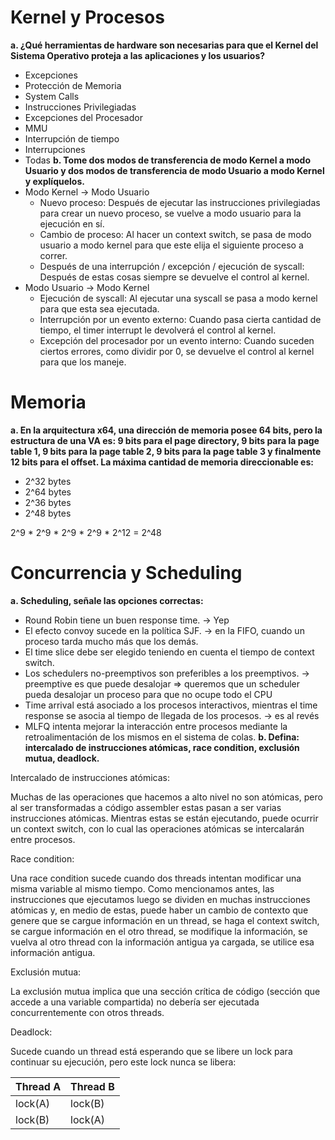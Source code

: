 # Kernel y Procesos
**a. ¿Qué herramientas de hardware son necesarias para que el Kernel del Sistema Operativo proteja a las aplicaciones y los usuarios?**
- Excepciones
- Protección de Memoria
- System Calls
- Instrucciones Privilegiadas
- Excepciones del Procesador
- MMU
- Interrupción de tiempo
- Interrupciones
- Todas
**b. Tome dos modos de transferencia de modo Kernel a modo Usuario y dos modos de transferencia de modo Usuario a modo Kernel y explíquelos.**
- Modo Kernel -> Modo Usuario
	- Nuevo proceso: Después de ejecutar las instrucciones privilegiadas para crear un nuevo proceso, se vuelve a modo usuario para la ejecución en sí.
	- Cambio de proceso: Al hacer un context switch, se pasa de modo usuario a modo kernel para que este elija el siguiente proceso a correr.
	- Después de una interrupción / excepción / ejecución de syscall: Después de estas cosas siempre se devuelve el control al kernel.
- Modo Usuario -> Modo Kernel
	- Ejecución de syscall: Al ejecutar una syscall se pasa a modo kernel para que esta sea ejecutada.
	- Interrupción por un evento externo: Cuando pasa cierta cantidad de tiempo, el timer interrupt le devolverá el control al kernel.
	- Excepción del procesador por un evento interno: Cuando suceden ciertos errores, como dividir por 0, se devuelve el control al kernel para que los maneje.
# Memoria
**a. En la arquitectura x64, una dirección de memoria posee 64 bits, pero la estructura de una VA es: 9 bits para el page directory, 9 bits para la page table 1, 9 bits para la page table 2, 9 bits para la page table 3 y finalmente 12 bits para el offset. La máxima cantidad de memoria direccionable es:**
- 2^32 bytes
- 2^64 bytes
- 2^36 bytes
- 2^48 bytes

2^9 * 2^9 * 2^9 * 2^9 * 2^12 = 2^48

# Concurrencia y Scheduling

**a. Scheduling, señale las opciones correctas:**

- Round Robin tiene un buen response time. -> Yep
- El efecto convoy sucede en la política SJF. -> en la FIFO, cuando un proceso tarda mucho más que los demás.
- El time slice debe ser elegido teniendo en cuenta el tiempo de context switch.
- Los schedulers no-preemptivos son preferibles a los preemptivos. -> preemptive es que puede desalojar => queremos que un scheduler pueda desalojar un proceso para que no ocupe todo el CPU
- Time arrival está asociado a los procesos interactivos, mientras el time response se asocia al tiempo de llegada de los procesos. -> es al revés
- MLFQ intenta mejorar la interacción entre procesos mediante la retroalimentación de los mismos en el sistema de colas.
**b. Defina: intercalado de instrucciones atómicas, race condition, exclusión mutua, deadlock.**

Intercalado de instrucciones atómicas:

Muchas de las operaciones que hacemos a alto nivel no son atómicas, pero al ser transformadas a código assembler estas pasan a ser varias instrucciones atómicas. Mientras estas se están ejecutando, puede ocurrir un context switch, con lo cual las operaciones atómicas se intercalarán entre procesos.

Race condition:

Una race condition sucede cuando dos threads intentan modificar una misma variable al mismo tiempo. Como mencionamos antes, las instrucciones que ejecutamos luego se dividen en muchas instrucciones atómicas y, en medio de estas, puede haber un cambio de contexto que genere que se cargue información en un thread, se haga el context switch, se cargue información en el otro thread, se modifique la información, se vuelva al otro thread con la información antigua ya cargada, se utilice esa información antigua.

Exclusión mutua:

La exclusión mutua implica que una sección crítica de código (sección que accede a una variable compartida) no debería ser ejecutada concurrentemente con otros threads.

Deadlock:

Sucede cuando un thread está esperando que se libere un lock para continuar su ejecución, pero este lock nunca se libera:

| Thread A | Thread B |
|-|-|
|lock(A)|lock(B)|
|lock(B)|lock(A)|
